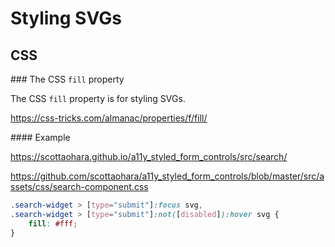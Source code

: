 # Styling SVGs

## CSS

### The CSS `fill` property

The CSS `fill` property is for styling SVGs.

https://css-tricks.com/almanac/properties/f/fill/

#### Example

https://scottaohara.github.io/a11y_styled_form_controls/src/search/

https://github.com/scottaohara/a11y_styled_form_controls/blob/master/src/assets/css/search-component.css

```css
.search-widget > [type="submit"]:focus svg,
.search-widget > [type="submit"]:not([disabled]):hover svg {
	fill: #fff;
}
```